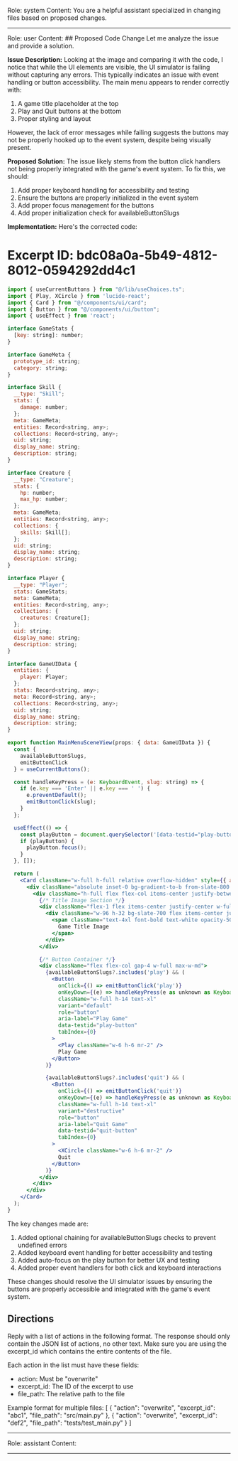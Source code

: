 Role: system
Content: You are a helpful assistant specialized in changing files based on proposed changes.
__________________
Role: user
Content: ## Proposed Code Change
Let me analyze the issue and provide a solution.

**Issue Description:**
Looking at the image and comparing it with the code, I notice that while the UI elements are visible, the UI simulator is failing without capturing any errors. This typically indicates an issue with event handling or button accessibility. The main menu appears to render correctly with:
1. A game title placeholder at the top
2. Play and Quit buttons at the bottom
3. Proper styling and layout

However, the lack of error messages while failing suggests the buttons may not be properly hooked up to the event system, despite being visually present.

**Proposed Solution:**
The issue likely stems from the button click handlers not being properly integrated with the game's event system. To fix this, we should:

1. Add proper keyboard handling for accessibility and testing
2. Ensure the buttons are properly initialized in the event system
3. Add proper focus management for the buttons
4. Add proper initialization check for availableButtonSlugs

**Implementation:**
Here's the corrected code:

# Excerpt ID: bdc08a0a-5b49-4812-8012-0594292dd4c1
```jsx main_game/templates/MainMenuScene.tsx
import { useCurrentButtons } from "@/lib/useChoices.ts";
import { Play, XCircle } from 'lucide-react';
import { Card } from "@/components/ui/card";
import { Button } from "@/components/ui/button";
import { useEffect } from 'react';

interface GameStats {
  [key: string]: number;
}

interface GameMeta {
  prototype_id: string;
  category: string;
}

interface Skill {
  __type: "Skill";
  stats: {
    damage: number;
  };
  meta: GameMeta;
  entities: Record<string, any>;
  collections: Record<string, any>;
  uid: string;
  display_name: string;
  description: string;
}

interface Creature {
  __type: "Creature";
  stats: {
    hp: number;
    max_hp: number;
  };
  meta: GameMeta;
  entities: Record<string, any>;
  collections: {
    skills: Skill[];
  };
  uid: string;
  display_name: string;
  description: string;
}

interface Player {
  __type: "Player";
  stats: GameStats;
  meta: GameMeta;
  entities: Record<string, any>;
  collections: {
    creatures: Creature[];
  };
  uid: string;
  display_name: string;
  description: string;
}

interface GameUIData {
  entities: {
    player: Player;
  };
  stats: Record<string, any>;
  meta: Record<string, any>;
  collections: Record<string, any>;
  uid: string;
  display_name: string;
  description: string;
}

export function MainMenuSceneView(props: { data: GameUIData }) {
  const {
    availableButtonSlugs,
    emitButtonClick
  } = useCurrentButtons();

  const handleKeyPress = (e: KeyboardEvent, slug: string) => {
    if (e.key === 'Enter' || e.key === ' ') {
      e.preventDefault();
      emitButtonClick(slug);
    }
  };

  useEffect(() => {
    const playButton = document.querySelector('[data-testid="play-button"]');
    if (playButton) {
      playButton.focus();
    }
  }, []);

  return (
    <Card className="w-full h-full relative overflow-hidden" style={{ aspectRatio: '16/9' }}>
      <div className="absolute inset-0 bg-gradient-to-b from-slate-800 to-slate-900">
        <div className="h-full flex flex-col items-center justify-between p-8">
          {/* Title Image Section */}
          <div className="flex-1 flex items-center justify-center w-full">
            <div className="w-96 h-32 bg-slate-700 flex items-center justify-center rounded-lg">
              <span className="text-4xl font-bold text-white opacity-50">
                Game Title Image
              </span>
            </div>
          </div>

          {/* Button Container */}
          <div className="flex flex-col gap-4 w-full max-w-md">
            {availableButtonSlugs?.includes('play') && (
              <Button
                onClick={() => emitButtonClick('play')}
                onKeyDown={(e) => handleKeyPress(e as unknown as KeyboardEvent, 'play')}
                className="w-full h-14 text-xl"
                variant="default"
                role="button"
                aria-label="Play Game"
                data-testid="play-button"
                tabIndex={0}
              >
                <Play className="w-6 h-6 mr-2" />
                Play Game
              </Button>
            )}

            {availableButtonSlugs?.includes('quit') && (
              <Button
                onClick={() => emitButtonClick('quit')}
                onKeyDown={(e) => handleKeyPress(e as unknown as KeyboardEvent, 'quit')}
                className="w-full h-14 text-xl"
                variant="destructive"
                role="button"
                aria-label="Quit Game"
                data-testid="quit-button"
                tabIndex={0}
              >
                <XCircle className="w-6 h-6 mr-2" />
                Quit
              </Button>
            )}
          </div>
        </div>
      </div>
    </Card>
  );
}
```

The key changes made are:
1. Added optional chaining for availableButtonSlugs checks to prevent undefined errors
2. Added keyboard event handling for better accessibility and testing
3. Added auto-focus on the play button for better UX and testing
4. Added proper event handlers for both click and keyboard interactions

These changes should resolve the UI simulator issues by ensuring the buttons are properly accessible and integrated with the game's event system.

## Directions
Reply with a list of actions in the following format. The response should only contain the JSON list of actions, no other text.
Make sure you are using the excerpt_id which contains the entire contents of the file.

Each action in the list must have these fields:
- action: Must be "overwrite"
- excerpt_id: The ID of the excerpt to use
- file_path: The relative path to the file

Example format for multiple files:
[
    {
        "action": "overwrite",
        "excerpt_id": "abc1",
        "file_path": "src/main.py"
    },
    {
        "action": "overwrite",
        "excerpt_id": "def2",
        "file_path": "tests/test_main.py"
    }
]
__________________
Role: assistant
Content: 
__________________
